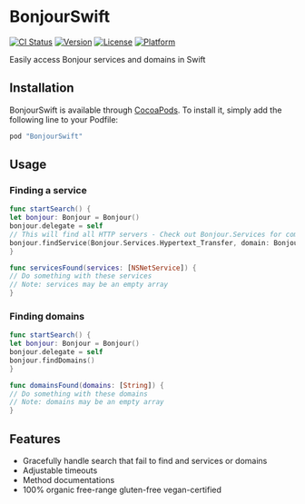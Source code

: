 # BonjourSwift

[![CI Status](http://img.shields.io/travis/ecnepsnai/BonjourSwift.svg?style=flat)](https://travis-ci.org/ecnepsnai/BonjourSwift)
[![Version](https://img.shields.io/cocoapods/v/BonjourSwift.svg?style=flat)](http://cocoapods.org/pods/BonjourSwift)
[![License](https://img.shields.io/cocoapods/l/BonjourSwift.svg?style=flat)](http://cocoapods.org/pods/BonjourSwift)
[![Platform](https://img.shields.io/cocoapods/p/BonjourSwift.svg?style=flat)](http://cocoapods.org/pods/BonjourSwift)

Easily access Bonjour services and domains in Swift

## Installation

BonjourSwift is available through [CocoaPods](http://cocoapods.org). To install
it, simply add the following line to your Podfile:

```ruby
pod "BonjourSwift"
```

## Usage

### Finding a service

```swift
func startSearch() {
let bonjour: Bonjour = Bonjour()
bonjour.delegate = self
// This will find all HTTP servers - Check out Bonjour.Services for common services
bonjour.findService(Bonjour.Services.Hypertext_Transfer, domain: Bonjour.LocalDomain)
}

func servicesFound(services: [NSNetService]) {
// Do something with these services
// Note: services may be an empty array
}
```

### Finding domains

```swift
func startSearch() {
let bonjour: Bonjour = Bonjour()
bonjour.delegate = self
bonjour.findDomains()
}

func domainsFound(domains: [String]) {
// Do something with these domains
// Note: domains may be an empty array
}
```

## Features

- Gracefully handle search that fail to find and services or domains
- Adjustable timeouts
- Method documentations
- 100% organic free-range gluten-free vegan-certified